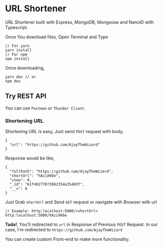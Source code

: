 # URL Shortener
URL Shortener built with Express, MongoDB, Mongoose and NanoID with Typescript.

Once You download files, Open Terminal and Type
```
// For yarn
yarn install
// For npm
npm install
```
Once downloading,
```
yarn dev // or
npm dev
```
## Try REST API
You can use `Postman` or `Thunder Client`.

### Shortening URL
Shortening URL is easy, Just send `POST` request with body,
```
{
  "url": "https://github.com/AjayTheWizard"
}
```
Response would be like,
```
{
  "fullPath": "https://github.com/AjayTheWizard",
  "shortUrl": "hAziXK6e",
  "view": 0,
  "_id": "61f40277073982354a35403f",
  "__v": 0
}
```
Just Grab `shortUrl` and Send `GET` request or navigate with Browser with url
```
// Example: http:localhost:5000/<shortUrl>
http:localhost:5000/hAziXK6e
```
**Tada!**, You'll redirected to `url` in Response of Previous `POST` Request. In our case, I'm redirected to `https://github.com/AjayTheWizard`

You can create custom Front-end to make more functionality.
